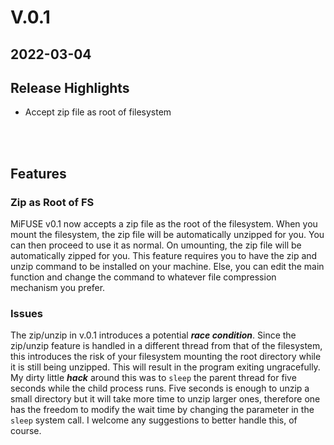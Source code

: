 # V.0.1
## 2022-03-04

## Release Highlights
- Accept zip file as root of filesystem

<br>
<br>

## Features

### Zip as Root of FS
MiFUSE v0.1 now accepts a zip file as the root of the filesystem. When you mount the filesystem, the zip file will be automatically unzipped for you.
You can then proceed to use it as normal. On umounting, the zip file will be automatically zipped for you. This feature requires you to have the zip and unzip command to be 
installed on your machine. Else, you can edit the main function and change the command to whatever file compression mechanism you prefer.
<br>

### Issues
The zip/unzip in v.0.1 introduces a potential ***race condition***. Since the zip/unzip feature is handled in a different thread from that of the filesystem, this introduces the risk of your filesystem mounting the root directory while it is still being unzipped.
This will result in the program exiting ungracefully. My dirty little ***hack*** around this was to `sleep` the parent thread for five seconds while the child process runs.
Five seconds is enough to unzip a small directory but it will take more time to unzip larger ones, therefore one has the freedom to modify the wait time by changing the parameter in the `sleep` system call.
I welcome any suggestions to better handle this, of course.
